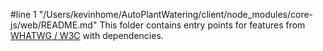 #line 1 "/Users/kevinhome/AutoPlantWatering/client/node_modules/core-js/web/README.md"
This folder contains entry points for features from [WHATWG / W3C](https://github.com/zloirock/core-js#web-standards) with dependencies.

